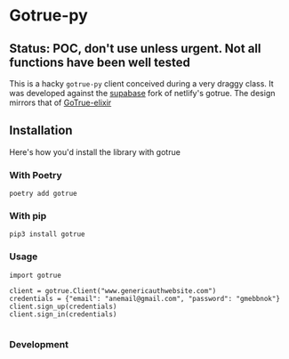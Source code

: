 
# Gotrue-py

## Status: POC, don't use unless urgent. Not all functions have been well tested
This is a hacky `gotrue-py` client conceived during a very draggy class. It was developed against the [supabase](https://github.com/supabase/gotrue) fork of netlify's gotrue. The design mirrors that of [GoTrue-elixir](https://github.com/joshnuss/gotrue-elixir)

## Installation

Here's how you'd install the library with gotrue 
### With Poetry

`poetry add gotrue`

### With pip
`pip3 install gotrue`


### Usage
```
import gotrue

client = gotrue.Client("www.genericauthwebsite.com")
credentials = {"email": "anemail@gmail.com", "password": "gmebbnok"}
client.sign_up(credentials)
client.sign_in(credentials)


```


### Development

